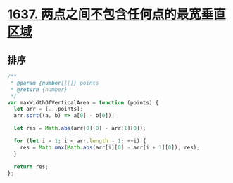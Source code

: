 # <a href="https://leetcode.cn/problems/widest-vertical-area-between-two-points-containing-no-points/">1637. 两点之间不包含任何点的最宽垂直区域</a>

## 排序

```javascript
/**
 * @param {number[][]} points
 * @return {number}
 */
var maxWidthOfVerticalArea = function (points) {
  let arr = [...points];
  arr.sort((a, b) => a[0] - b[0]);

  let res = Math.abs(arr[0][0] - arr[1][0]);

  for (let i = 1; i < arr.length - 1; ++i) {
    res = Math.max(Math.abs(arr[i][0] - arr[i + 1][0]), res);
  }

  return res;
};
```
